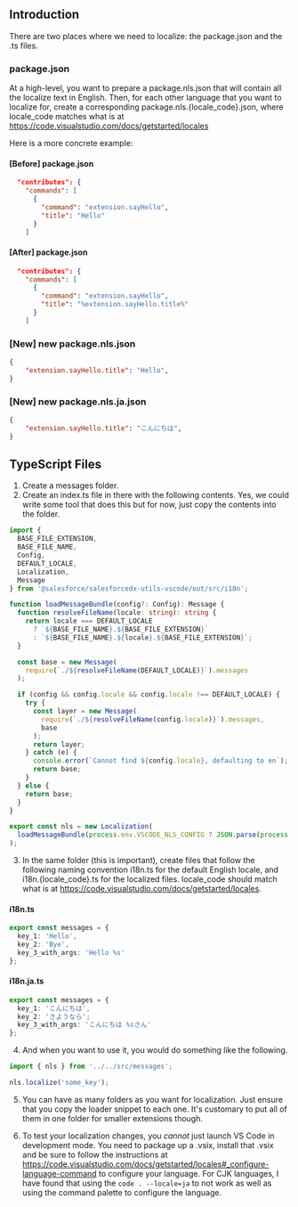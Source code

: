 ## Introduction

There are two places where we need to localize: the package.json and the .ts
files.

### package.json

At a high-level, you want to prepare a package.nls.json that will contain all
the localize text in English. Then, for each other language that you want to
localize for, create a corresponding package.nls.{locale_code}.json, where
locale_code matches what is at
https://code.visualstudio.com/docs/getstarted/locales

Here is a more concrete example:

#### [Before] package.json

```json
  "contributes": {
    "commands": [
      {
        "command": "extension.sayHello",
        "title": "Hello"
      }
    ]
```

#### [After] package.json

```json
  "contributes": {
    "commands": [
      {
        "command": "extension.sayHello",
        "title": "%extension.sayHello.title%"
      }
    ]
```

### [New] new package.nls.json

```json
{
    "extension.sayHello.title": "Hello",
}
```

### [New] new package.nls.ja.json

```json
{
    "extension.sayHello.title": "こんにちは",
}
```

## TypeScript Files

1. Create a messages folder.
2. Create an index.ts file in there with the following contents. Yes, we could
   write some tool that does this but for now, just copy the contents into the
   folder.

```typescript
import {
  BASE_FILE_EXTENSION,
  BASE_FILE_NAME,
  Config,
  DEFAULT_LOCALE,
  Localization,
  Message
} from '@salesforce/salesforcedx-utils-vscode/out/src/i18n';

function loadMessageBundle(config?: Config): Message {
  function resolveFileName(locale: string): string {
    return locale === DEFAULT_LOCALE
      ? `${BASE_FILE_NAME}.${BASE_FILE_EXTENSION}`
      : `${BASE_FILE_NAME}.${locale}.${BASE_FILE_EXTENSION}`;
  }

  const base = new Message(
    require(`./${resolveFileName(DEFAULT_LOCALE)}`).messages
  );

  if (config && config.locale && config.locale !== DEFAULT_LOCALE) {
    try {
      const layer = new Message(
        require(`./${resolveFileName(config.locale)}`).messages,
        base
      );
      return layer;
    } catch (e) {
      console.error(`Cannot find ${config.locale}, defaulting to en`);
      return base;
    }
  } else {
    return base;
  }
}

export const nls = new Localization(
  loadMessageBundle(process.env.VSCODE_NLS_CONFIG ? JSON.parse(process.env.VSCODE_NLS_CONFIG!) : undefined)
);

```

3. In the same folder (this is important), create files that follow the
   following naming convention i18n.ts for the default English locale, and
   i18n.{locale_code}.ts for the localized files. locale_code should match what
   is at https://code.visualstudio.com/docs/getstarted/locales.

#### i18n.ts
```typescript
export const messages = {
  key_1: 'Hello',
  key_2: 'Bye',
  key_3_with_args: 'Hello %s'
};
```

#### i18n.ja.ts
```typescript
export const messages = {
  key_1: 'こんにちは',
  key_2: 'さようなら';
  key_3_with_args: 'こんにちは %sさん'
};
```

4. And when you want to use it, you would do something like the following.

```typescript
import { nls } from '../../src/messages';

nls.localize('some_key');
```

5. You can have as many folders as you want for localization. Just ensure that
   you copy the loader snippet to each one. It's customary to put all of them in
   one folder for smaller extensions though.

6. To test your localization changes, you _cannot_ just launch VS Code in
   development mode. You need to package up a .vsix, install that .vsix and be
   sure to follow the instructions at
   https://code.visualstudio.com/docs/getstarted/locales#_configure-language-command
   to configure your language. For CJK languages, I have found that using the
   `code . --locale=ja` to not work as well as using the command palette to
   configure the language.

